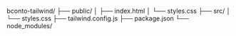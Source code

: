 bconto-tailwind/
├── public/
│   ├── index.html
│   └── styles.css
├── src/
│   └── styles.css
├── tailwind.config.js
├── package.json
└── node_modules/
